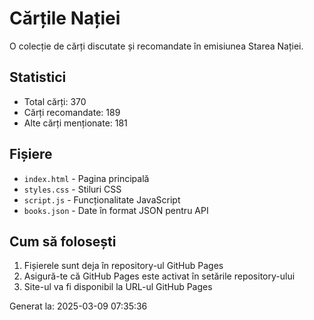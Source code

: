 # Cărțile Nației

O colecție de cărți discutate și recomandate în emisiunea Starea Nației.

## Statistici
- Total cărți: 370
- Cărți recomandate: 189
- Alte cărți menționate: 181

## Fișiere
- `index.html` - Pagina principală
- `styles.css` - Stiluri CSS
- `script.js` - Funcționalitate JavaScript
- `books.json` - Date în format JSON pentru API

## Cum să folosești
1. Fișierele sunt deja în repository-ul GitHub Pages
2. Asigură-te că GitHub Pages este activat în setările repository-ului
3. Site-ul va fi disponibil la URL-ul GitHub Pages

Generat la: 2025-03-09 07:35:36
